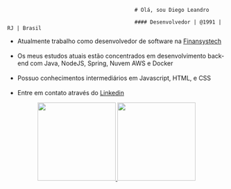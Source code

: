                                              # Olá, sou Diego Leandro
                                             
                                             #### Desenvolvedor | @1991 | RJ | Brasil

<ul>
  <li>Atualmente trabalho como desenvolvedor de software na <a href="https://www.finansystech.com.br/?lang=pt">Finansystech</a></li>
  <br>
 
  <li>Os meus estudos atuais estão concentrados em desenvolvimento back-end com Java, NodeJS, Spring, Nuvem AWS e Docker</li>
  <br>
  <li>Possuo conhecimentos intermediários em Javascript, HTML, e CSS</li>
  <br>
  <li>Entre em contato através do   <a href="https://www.linkedin.com/in/diegoleandrogaspar/">Linkedin</a></li>
</ul>

<div align="center">
  <a href="https://github.com/diegoleandrogaspar">
  <img height="180em" src="https://github-readme-stats.vercel.app/api?username=diegoleandrogaspar&show_icons=true&theme=dracula&include_all_commits=true&count_private=true"/>
  <img height="180em" src="https://github-readme-stats.vercel.app/api/top-langs/?username=diegoleandrogaspar&layout=compact&langs_count=7&theme=dracula"/>
</div>
